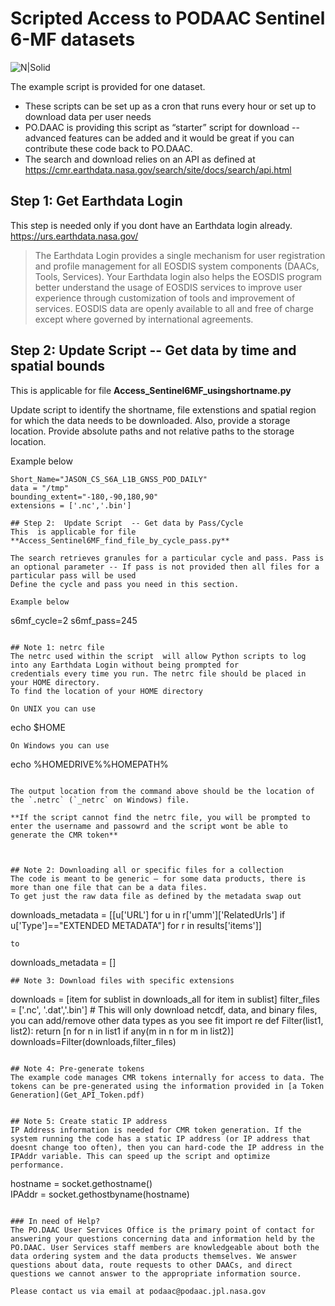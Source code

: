 # Scripted Access to PODAAC Sentinel 6-MF datasets

![N|Solid](https://podaac.jpl.nasa.gov/sites/default/files/image/custom_thumbs/podaac_logo.png)

The example script is provided for one dataset. 
  - These scripts can be set up as a cron that runs every hour or set up to download data per user needs
  - PO.DAAC is providing this script as “starter” script for download -- advanced features can be added and it would be great if you can contribute these code back to PO.DAAC.
  - The search and download relies on an API as defined at https://cmr.earthdata.nasa.gov/search/site/docs/search/api.html

## Step 1:  Get Earthdata Login     
This step is needed only if you dont have an Earthdata login already.
https://urs.earthdata.nasa.gov/ 
> The Earthdata Login provides a single mechanism for user registration and profile  management for all EOSDIS system components (DAACs, Tools, Services). Your Earthdata login   also helps the EOSDIS program better understand the usage of EOSDIS services to improve  user experience through customization of tools and improvement of services. EOSDIS data are  openly available to all and free of charge except where governed by international  agreements.



## Step 2:  Update Script  -- Get data by time and spatial bounds
This is applicable for file **Access_Sentinel6MF_usingshortname.py**

Update script to identify the shortname, file extenstions and spatial region for which the data needs to be downloaded. Also, provide a storage location. Provide absolute paths and not relative paths to the storage location. 
 
Example below 
```
Short_Name="JASON_CS_S6A_L1B_GNSS_POD_DAILY"
data = "/tmp" 
bounding_extent="-180,-90,180,90" 
extensions = ['.nc','.bin']

## Step 2:  Update Script  -- Get data by Pass/Cycle
This  is applicable for file **Access_Sentinel6MF_find_file_by_cycle_pass.py**

The search retrieves granules for a particular cycle and pass. Pass is an optional parameter -- If pass is not provided then all files for a particular pass will be used
Define the cycle and pass you need in this section. 
 
Example below 
```
s6mf_cycle=2
s6mf_pass=245
```

## Note 1: netrc file 
The netrc used within the script  will allow Python scripts to log into any Earthdata Login without being prompted for
credentials every time you run. The netrc file should be placed in your HOME directory.
To find the location of your HOME directory 

On UNIX you can use 
```
echo $HOME 
```
On Windows you can use 
```
echo %HOMEDRIVE%%HOMEPATH%
```

The output location from the command above should be the location of the `.netrc` (`_netrc` on Windows) file. 

**If the script cannot find the netrc file, you will be prompted to enter the username and passowrd and the script wont be able to generate the CMR token**



## Note 2: Downloading all or specific files for a collection 
The code is meant to be generic – for some data products, there is more than one file that can be a data files.
To get just the raw data file as defined by the metadata swap out
```
downloads_metadata = [[u['URL'] for u in r['umm']['RelatedUrls'] if u['Type']=="EXTENDED METADATA"] for r in results['items']] 
```
to 
```
downloads_metadata = []
```
## Note 3: Download files with specific extensions 
```
downloads = [item for sublist in downloads_all for item in sublist]
filter_files = ['.nc', '.dat','.bin']  # This will only download netcdf, data, and binary files, you can add/remove other data types as you see fit
import re
def Filter(list1, list2):
    return [n for n in list1 if
             any(m in n for m in list2)]
downloads=Filter(downloads,filter_files)
```

## Note 4: Pre-generate tokens
The example code manages CMR tokens internally for access to data. The tokens can be pre-generated using the information provided in [a Token Generation](Get_API_Token.pdf)


## Note 5: Create static IP address 
IP Address information is needed for CMR token generation. If the system running the code has a static IP address (or IP address that doesnt change too often), then you can hard-code the IP address in the IPAddr variable. This can speed up the script and optimize performance. 

```
hostname = socket.gethostname()    
IPAddr = socket.gethostbyname(hostname)
```

### In need of Help?
The PO.DAAC User Services Office is the primary point of contact for answering your questions concerning data and information held by the PO.DAAC. User Services staff members are knowledgeable about both the data ordering system and the data products themselves. We answer questions about data, route requests to other DAACs, and direct questions we cannot answer to the appropriate information source. 

Please contact us via email at podaac@podaac.jpl.nasa.gov 




